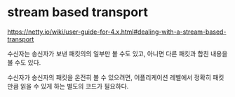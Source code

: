 
# stream based transport

https://netty.io/wiki/user-guide-for-4.x.html#dealing-with-a-stream-based-transport

수신자는 송신자가 보낸 패킷의의 일부만 볼 수도 있고, 아니면 다른 패킷과 합친 내용을 볼 수도 있다.

수신자가 송신자의 패킷을 온전히 볼 수 있으려면, 어플리케이션 레벨에서 정확히 패킷만큼 읽을 수 있게 하는 별도의 코드가 필요하다.
